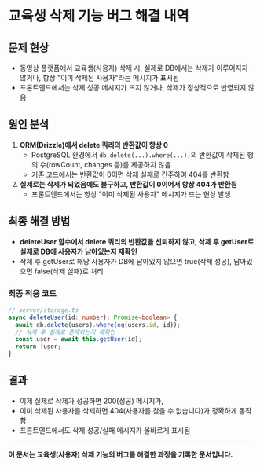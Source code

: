 # 교육생 삭제 기능 버그 해결 내역

## 문제 현상
- 동영상 플랫폼에서 교육생(사용자) 삭제 시, 실제로 DB에서는 삭제가 이루어지지 않거나, 항상 "이미 삭제된 사용자"라는 메시지가 표시됨
- 프론트엔드에서는 삭제 성공 메시지가 뜨지 않거나, 삭제가 정상적으로 반영되지 않음

## 원인 분석
1. **ORM(Drizzle)에서 delete 쿼리의 반환값이 항상 0**
   - PostgreSQL 환경에서 `db.delete(...).where(...);`의 반환값이 삭제된 행의 수(rowCount, changes 등)를 제공하지 않음
   - 기존 코드에서는 반환값이 0이면 삭제 실패로 간주하여 404를 반환함
2. **실제로는 삭제가 되었음에도 불구하고, 반환값이 0이어서 항상 404가 반환됨**
   - 프론트엔드에서는 항상 "이미 삭제된 사용자" 메시지가 뜨는 현상 발생

## 최종 해결 방법
- **deleteUser 함수에서 delete 쿼리의 반환값을 신뢰하지 않고, 삭제 후 getUser로 실제로 DB에 사용자가 남아있는지 재확인**
- 삭제 후 getUser로 해당 사용자가 DB에 남아있지 않으면 true(삭제 성공), 남아있으면 false(삭제 실패)로 처리

### 최종 적용 코드
```ts
// server/storage.ts
async deleteUser(id: number): Promise<boolean> {
  await db.delete(users).where(eq(users.id, id));
  // 삭제 후 실제로 존재하는지 재확인
  const user = await this.getUser(id);
  return !user;
}
```

## 결과
- 이제 실제로 삭제가 성공하면 200(성공) 메시지가,
- 이미 삭제된 사용자를 삭제하면 404(사용자를 찾을 수 없습니다)가
정확하게 동작함
- 프론트엔드에서도 삭제 성공/실패 메시지가 올바르게 표시됨

---

**이 문서는 교육생(사용자) 삭제 기능의 버그를 해결한 과정을 기록한 문서입니다.** 